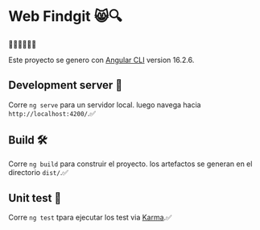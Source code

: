 # Web Findgit  😸🔍
🧡🖤🧡🖤🧡🖤

Este proyecto se genero con [Angular CLI](https://github.com/angular/angular-cli) version 16.2.6.

## Development server 🛜

Corre `ng serve` para un servidor local. luego navega hacia `http://localhost:4200/`.✅

## Build 🛠️ 

Corre `ng build` para construir el proyecto. los artefactos se generan en el directorio `dist/`.✅

## Unit test 📝

Corre `ng test` tpara ejecutar los test via [Karma](https://karma-runner.github.io).✅
